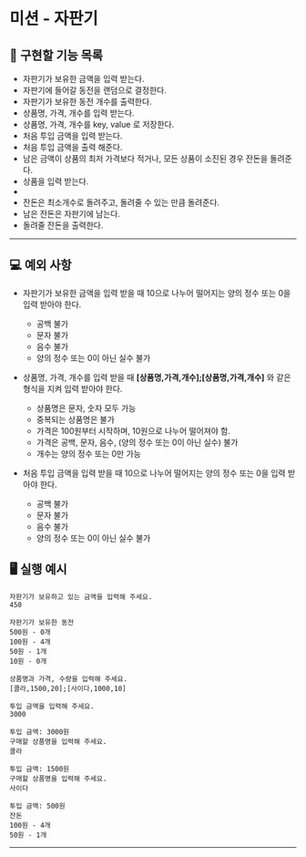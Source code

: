 # 미션 - 자판기

## 🚀 구현할 기능 목록
- 자판기가 보유한 금액을 입력 받는다.
- 자판기에 들어갈 동전을 랜덤으로 결정한다.
- 자판기가 보유한 동전 개수를 출력한다.
- 상품명, 가격, 개수를 입력 받는다.
- 상품명, 가격, 개수를 key, value 로 저장한다.
- 처음 투입 금액을 입력 받는다.
- 처음 투입 금액을 출력 해준다.
- 남은 금액이 상품의 최저 가격보다 적거나, 모든 상품이 소진된 경우 잔돈을 돌려준다.
- 상품을 입력 받는다.
- 
- 잔돈은 최소개수로 돌려주고, 돌려줄 수 있는 만큼 돌려준다.
- 남은 잔돈은 자판기에 남는다.
- 돌려줄 잔돈을 출력한다.
----
## 💻 예외 사항
- 자판기가 보유한 금액을 입력 받을 때 10으로 나누어 떨어지는 양의 정수 또는 0을 입력 받아야 한다.
  * 공백 불가
  * 문자 불가
  * 음수 불가
  * 양의 정수 또는 0이 아닌 실수 불가

- 상품명, 가격, 개수를 입력 받을 때 **[상품명,가격,개수];[상품명,가격,개수]** 와 같은 형식을 지켜 입력 받아야 한다.
  * 상품명은 문자, 숫자 모두 가능
  * 중복되는 상품명은 불가
  * 가격은 100원부터 시작하며, 10원으로 나누어 떨어져야 함.
  * 가격은 공백, 문자, 음수, (양의 정수 또는 0이 아닌 실수) 불가
  * 개수는 양의 정수 또는 0만 가능

- 처음 투입 금액을 입력 받을 때 10으로 나누어 떨어지는 양의 정수 또는 0을 입력 받아야 한다.
  * 공백 불가
  * 문자 불가
  * 음수 불가
  * 양의 정수 또는 0이 아닌 실수 불가

## 🖥 실행 예시

```
자판기가 보유하고 있는 금액을 입력해 주세요.
450

자판기가 보유한 동전
500원 - 0개
100원 - 4개
50원 - 1개
10원 - 0개

상품명과 가격, 수량을 입력해 주세요.
[콜라,1500,20];[사이다,1000,10]

투입 금액을 입력해 주세요.
3000

투입 금액: 3000원
구매할 상품명을 입력해 주세요.
콜라

투입 금액: 1500원
구매할 상품명을 입력해 주세요.
사이다

투입 금액: 500원
잔돈
100원 - 4개
50원 - 1개
```

---

